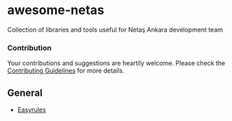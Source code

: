 # awesome-netas
Collection of libraries and tools useful for Netaş Ankara development team

### Contribution
Your contributions and suggestions are heartily welcome. Please check the [Contributing Guidelines](CONTRIBUTING.md) for more details.

## General

* [Easyrules](https://github.com/EasyRules/easyrules)
